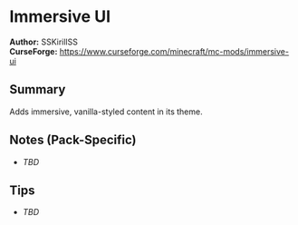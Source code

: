 # Immersive UI

**Author:** SSKirillSS  
**CurseForge:** https://www.curseforge.com/minecraft/mc-mods/immersive-ui

## Summary
Adds immersive, vanilla-styled content in its theme.

## Notes (Pack-Specific)
- _TBD_

## Tips
- _TBD_

